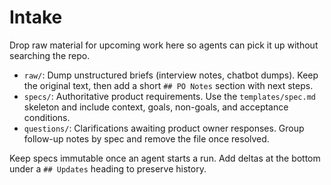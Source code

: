 # Intake

Drop raw material for upcoming work here so agents can pick it up without searching the repo.

- `raw/`: Dump unstructured briefs (interview notes, chatbot dumps). Keep the original text, then add a short `## PO Notes` section with next steps.
- `specs/`: Authoritative product requirements. Use the `templates/spec.md` skeleton and include context, goals, non-goals, and acceptance conditions.
- `questions/`: Clarifications awaiting product owner responses. Group follow-up notes by spec and remove the file once resolved.

Keep specs immutable once an agent starts a run. Add deltas at the bottom under a `## Updates` heading to preserve history.
